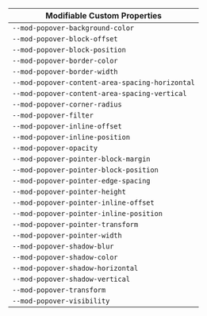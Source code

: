 | Modifiable Custom Properties                    |
| ----------------------------------------------- |
| `--mod-popover-background-color`                |
| `--mod-popover-block-offset`                    |
| `--mod-popover-block-position`                  |
| `--mod-popover-border-color`                    |
| `--mod-popover-border-width`                    |
| `--mod-popover-content-area-spacing-horizontal` |
| `--mod-popover-content-area-spacing-vertical`   |
| `--mod-popover-corner-radius`                   |
| `--mod-popover-filter`                          |
| `--mod-popover-inline-offset`                   |
| `--mod-popover-inline-position`                 |
| `--mod-popover-opacity`                         |
| `--mod-popover-pointer-block-margin`            |
| `--mod-popover-pointer-block-position`          |
| `--mod-popover-pointer-edge-spacing`            |
| `--mod-popover-pointer-height`                  |
| `--mod-popover-pointer-inline-offset`           |
| `--mod-popover-pointer-inline-position`         |
| `--mod-popover-pointer-transform`               |
| `--mod-popover-pointer-width`                   |
| `--mod-popover-shadow-blur`                     |
| `--mod-popover-shadow-color`                    |
| `--mod-popover-shadow-horizontal`               |
| `--mod-popover-shadow-vertical`                 |
| `--mod-popover-transform`                       |
| `--mod-popover-visibility`                      |
